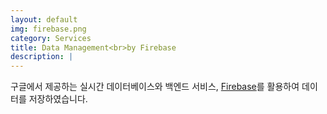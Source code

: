 ```yaml
---
layout: default
img: firebase.png
category: Services
title: Data Management<br>by Firebase
description: |
---
```

  구글에서 제공하는 실시간 데이터베이스와 백엔드 서비스, [Firebase](https://firebase.google.com/?gclid=Cj0KCQiAuefvBRDXARIsAFEOQ9EERvZ6dyGqw0-hkKgbj8O1DqcVnivBdukCIxcqC6ciY_BnLmYvSn4aAnl9EALw_wcB)를 활용하여 데이터를 저장하였습니다.
